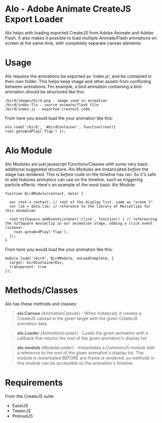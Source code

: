 # Alo - Adobe Animate CreateJS Export Loader

Alo helps with loading exported CreateJS from Adobe Animate and Adobe Flash. It also makes it possible to load multiple Animate/Flash animations on screen at the same time, with completely separate canvas elements.

# Usage

Alo requires the animations be exported as 'index.js', and be contained in their own folder. This helps keep image and other assets from conflicting between animations. For example, a bird animation containing a bird animation should be structured like this:

    /bird/images/bird.png - image used in animation
    /bird/index.fla - source animate/flash file
    /bird/index.js - exported CreateJS code

From here you would load the your animation like this:

    alo.load('/bird', '#birdContainer', function(root){ root.gotoAndPlay('flap') });

# Alo Module

Alo Modules are just javascript Functions/Classes with some very basic additional suggested structure. Alo Modules are instanciated _before_ the stage has rendered. This is _before_ code on the timeline has ran. So it's safe to add features animators can use on the timeline, such as triggering particle effects. Here's an example of the most basic Alo Module:

    function BirdModule(context, data) {

      var root = context; // root of the display list. same as "scene 1".
      var lib = data.lib; // reference to the library of MovieClips for this animation

      root.hitSquare.addEventListener('click', function() { // referencing the hitSquare movieclip in our animation stage, adding a click event listener.
        root.gotoAndPlay('flap');
      });
    }

From here you would load the your animation like this:

    module.load('/bird', BirdModule, onLoadComplete, {
      target: birdContainerDiv,
      transparent: true
    });

# Methods/Classes

Alo has these methods and classes:

 > **alo.Canvas** (_AnimationCanvas_) - When instanced, it creates a CreateJS canvas in the given target with the given CreateJS animation data.
 
 > **alo.Loader** (_AnimationLoader_) - Loads the given animation with a callback that returns the root of the given animation's display list.
 
 > **alo.module** (_ModuleLoader_) - Instantiates a CommonJS module with a reference to the root of the given animation's display list. The module is instantiated BEFORE any frame is rendered, so methods in this module can be accessible on the animation's timeline.

# Requirements

From the CreateJS suite: 
 * EaselJS
 * TweenJS
 * PreloadJS